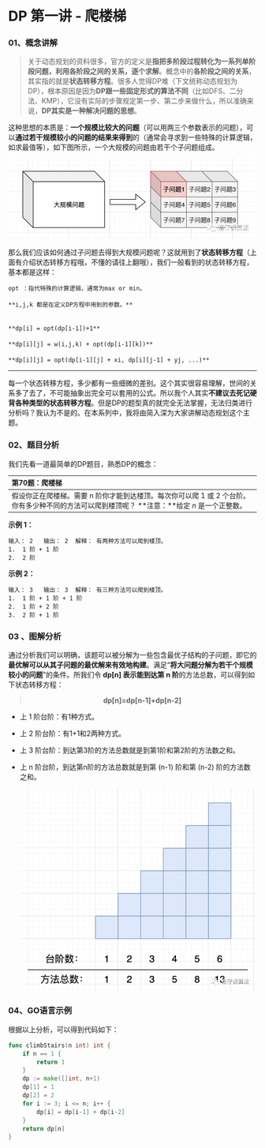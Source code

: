 # DP 第一讲 - 爬楼梯

### 01、概念讲解

> 关于动态规划的资料很多，官方的定义是**指把多阶段过程转化为一系列单阶段问题，利用各阶段之间的关系，逐个求解**。概念中的**各阶段之间的关系**，其实指的就是**状态转移方程**。很多人觉得DP难（下文统称动态规划为DP），根本原因是因为**DP跟一些固定形式的算法不同**（比如DFS、二分法、KMP），它没有实际的步骤规定第一步、第二步来做什么，所以准确来说，**DP其实是一种解决问题的思想**。

这种思想的本质是：**一个规模比较大的问题**（可以用两三个参数表示的问题），可以**通过若干规模较小的问题的结果来得到**的（通常会寻求到一些特殊的计算逻辑，如求最值等），如下图所示，一个大规模的问题由若干个子问题组成。

<img src="201/1.png" alt="img" style="zoom: 67%;" />

​        那么我们应该如何通过子问题去得到大规模问题呢？这就用到了**状态转移方程**（上面有介绍状态转移方程哦，不懂的请往上翻哦），我们一般看到的状态转移方程，基本都是这样：

```
opt ：指代特殊的计算逻辑，通常为max or min。

**i,j,k 都是在定义DP方程中用到的参数。**


**dp[i] = opt(dp[i-1])+1**

**dp[i][j] = w(i,j,k) + opt(dp[i-1][k])**

**dp[i][j] = opt(dp[i-1][j] + xi, dp[i][j-1] + yj, ...)**
```

 ***

每一个状态转移方程，多少都有一些细微的差别。这个其实很容易理解，世间的关系多了去了，不可能抽象出完全可以套用的公式。所以我个人其实**不建议去死记硬背各种类型的状态转移方程**。但是DP的题型真的就完全无法掌握，无法归类进行分析吗？我认为不是的。在本系列中，我将由简入深为大家讲解动态规划这个主题。

 ### 02、题目分析

我们先看一道最简单的DP题目，熟悉DP的概念：

| 第70题：爬楼梯                                               |
| :----------------------------------------------------------- |
| 假设你正在爬楼梯。需要 n 阶你才能到达楼顶。每次你可以爬 1 或 2 个台阶。你有多少种不同的方法可以爬到楼顶呢？          **注意：**给定 *n* 是一个正整数。 |

**示例 1：**

```
输入： 2   输出： 2  解释： 有两种方法可以爬到楼顶。
1.  1 阶 + 1 阶
2.  2 阶
```

**示例 2：**

```
输入： 3   输出： 3  解释： 有三种方法可以爬到楼顶。
1.  1 阶 + 1 阶 + 1 阶
2.  1 阶 + 2 阶
3.  2 阶 + 1 阶
```

### 03 、图解分析

通过分析我们可以明确，该题可以被分解为一些包含最优子结构的子问题，即它的**最优解可以从其子问题的最优解来有效地构建**。满足“**将大问题分解为若干个规模较小的问题**”的条件。所我们令 **dp[n] 表示能到达第 n 阶**的方法总数，可以得到如下状态转移方程：

> <center><b> dp[n]=dp[n-1]+dp[n-2] </b></center>

- 上 1 阶台阶：有1种方式。

- 上 2 阶台阶：有1+1和2两种方式。

- 上 3 阶台阶：到达第3阶的方法总数就是到第1阶和第2阶的方法数之和。

- 上 n 阶台阶，到达第n阶的方法总数就是到第 (n-1) 阶和第 (n-2) 阶的方法数之和。

  <img src="201/2.png" alt="img" style="zoom: 67%;" />

### 04、GO语言示例

 根据以上分析，可以得到代码如下：

```go
func climbStairs(n int) int {
	if n == 1 {
		return 1
	}
	dp := make([]int, n+1)
	dp[1] = 1
	dp[2] = 2
	for i := 3; i <= n; i++ {
		dp[i] = dp[i-1] + dp[i-2]
	}
	return dp[n]
}
```
